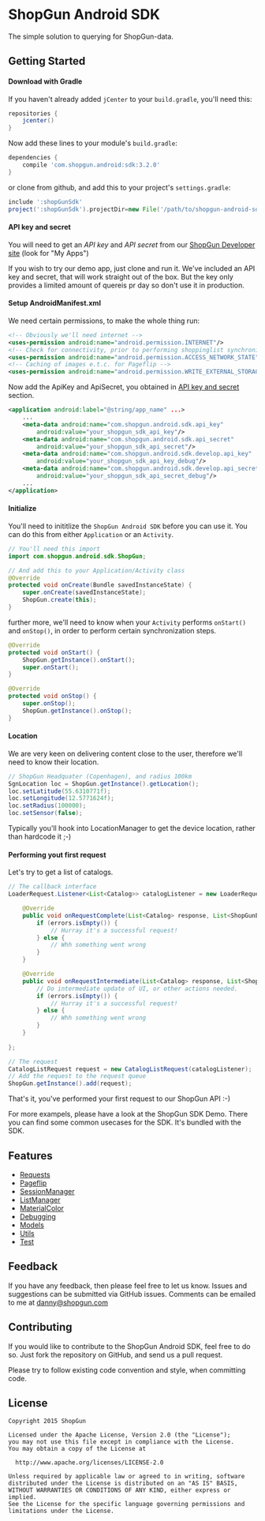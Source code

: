 ShopGun Android SDK
===================

The simple solution to querying for ShopGun-data.

Getting Started
---------------

#### Download with Gradle
If you haven't already added `jCenter` to your `build.gradle`, you'll need this:
```groovy
repositories {
    jcenter() 
}
```

Now add these lines to your module's `build.gradle`:

```groovy
dependencies {
	compile 'com.shopgun.android:sdk:3.2.0'
}
```

or clone from github, and add this to your project's `settings.gradle`:

```groovy
include ':shopGunSdk'
project(':shopGunSdk').projectDir=new File('/path/to/shopgun-android-sdk/shopGunSdk')
```

#### <a name="api-key-secret">API key and secret
You will need to get an *API key* and *API secret* from our 
[ShopGun Developer site] (look for "My Apps")

If you wish to try our demo app, just clone and run it. We've included an API 
key and secret, that will work straight out of the box. But the key only provides 
a limited amount of quereis pr day so don't use it in production.

#### Setup AndroidManifest.xml

We need certain permissions, to make the whole thing run:
```xml
<!-- Obviously we'll need internet -->
<uses-permission android:name="android.permission.INTERNET"/>
<!-- Check for connectivity, prior to performing shoppinglist synchronization -->
<uses-permission android:name="android.permission.ACCESS_NETWORK_STATE"/>
<!-- Caching of images e.t.c. for Pageflip -->
<uses-permission android:name="android.permission.WRITE_EXTERNAL_STORAGE" />
```

Now add the ApiKey and ApiSecret, you obtained in 
[API key and secret](#api-key-secret) section.

```xml
<application android:label="@string/app_name" ...>
    ...
    <meta-data android:name="com.shopgun.android.sdk.api_key"
        android:value="your_shopgun_sdk_api_key"/>
    <meta-data android:name="com.shopgun.android.sdk.api_secret"
        android:value="your_shopgun_sdk_api_secret"/>
    <meta-data android:name="com.shopgun.android.sdk.develop.api_key"
        android:value="your_shopgun_sdk_api_key_debug"/>
    <meta-data android:name="com.shopgun.android.sdk.develop.api_secret"
        android:value="your_shopgun_sdk_api_secret_debug"/>
    ...
</application>
```

#### Initialize
You'll need to inititlize the `ShopGun Android SDK` before you can use it. 
You can do this from either `Application` or an `Activity`. 

```java
// You'll need this import
import com.shopgun.android.sdk.ShopGun;

// And add this to your Application/Activity class
@Override
protected void onCreate(Bundle savedInstanceState) {
    super.onCreate(savedInstanceState);
    ShopGun.create(this);
}
```

further more, we'll need to know when your `Activity` performs `onStart()` and 
`onStop()`, in order to perform certain synchronization steps.


```java
@Override
protected void onStart() {
    ShopGun.getInstance().onStart();
    super.onStart();
}

@Override
protected void onStop() {
    super.onStop();
    ShopGun.getInstance().onStop();
}

```

#### Location
We are very keen on delivering content close to the user, therefore we'll need
to know their location. 

```java
// ShopGun Headquater (Copenhagen), and radius 100km
SgnLocation loc = ShopGun.getInstance().getLocation();
loc.setLatitude(55.6310771f);
loc.setLongitude(12.5771624f);
loc.setRadius(100000);
loc.setSensor(false);
```

Typically you'll hook into LocationManager to get the device location, rather 
than hardcode it ;-)

#### Performing yout first request

Let's try to get a list of catalogs.

```java
// The callback interface
LoaderRequest.Listener<List<Catalog>> catalogListener = new LoaderRequest.Listener<List<Catalog>>() {

    @Override
    public void onRequestComplete(List<Catalog> response, List<ShopGunError> errors) {
        if (errors.isEmpty()) {
            // Hurray it's a successful request!
        } else {
            // Whh something went wrong
        }
    }

    @Override
    public void onRequestIntermediate(List<Catalog> response, List<ShopGunError> errors) {
        // Do intermediate update of UI, or other actions needed.
        if (errors.isEmpty()) {
            // Hurray it's a successful request!
        } else {
            // Whh something went wrong
        }
    }
    
};

// The request
CatalogListRequest request = new CatalogListRequest(catalogListener);
// Add the request to the request queue
ShopGun.getInstance().add(request);
```
That's it, you've performed your first request to our ShopGun API :-)

For more exampels, please have a look at the ShopGun SDK Demo. There you can
find some common usecases for the SDK. It's bundled with the SDK. 


Features
--------


* [Requests](#first-request)
* [Pageflip](#pageflip)
* [SessionManager](#sessionmanager)
* [ListManager](#listmanager)
* [MaterialColor](#MaterialColor)
* [Debugging](#debugging)
* [Models](#models)
* [Utils](#utils)
* [Test](#test)

Feedback
--------
If you have any feedback, then please feel free to let us know. Issues and 
suggestions can be submitted via GitHub issues. Comments can be emailed to me at
<danny@shopgun.com>


Contributing
------------
If you would like to contribute to the ShopGun Android SDK, feel free to do so.
Just fork the repository on GitHub, and send us a pull request.

Please try to follow existing code convention and style, when committing code.


License
-------

	Copyright 2015 ShopGun
	
	Licensed under the Apache License, Version 2.0 (the "License");
	you may not use this file except in compliance with the License.
	You may obtain a copy of the License at
	
	  http://www.apache.org/licenses/LICENSE-2.0
	
	Unless required by applicable law or agreed to in writing, software
	distributed under the License is distributed on an "AS IS" BASIS,
	WITHOUT WARRANTIES OR CONDITIONS OF ANY KIND, either express or implied.
	See the License for the specific language governing permissions and
	limitations under the License.


[ShopGun Developer site]:https://business.shopgun.com/developers/
[ShopGun Android SDK]:https://github.com/shopgun/shopgun-android-sdk/
[ShopGun API Documentation]:http://docs.api.etilbudsavis.dk/
